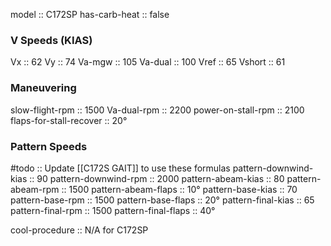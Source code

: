 model :: C172SP
has-carb-heat :: false

### V Speeds (KIAS)
Vx :: 62
Vy :: 74
Va-mgw :: 105
Va-dual :: 100
Vref :: 65
Vshort :: 61

### Maneuvering
slow-flight-rpm :: 1500
Va-dual-rpm :: 2200
power-on-stall-rpm :: 2100
flaps-for-stall-recover :: 20°

### Pattern Speeds
#todo :: Update [[C172S GAIT]] to use these formulas
pattern-downwind-kias :: 90
pattern-downwind-rpm :: 2000
pattern-abeam-kias :: 80
pattern-abeam-rpm :: 1500
pattern-abeam-flaps :: 10°
pattern-base-kias :: 70
pattern-base-rpm :: 1500
pattern-base-flaps :: 20°
pattern-final-kias :: 65
pattern-final-rpm :: 1500
pattern-final-flaps :: 40°

cool-procedure :: N/A for C172SP